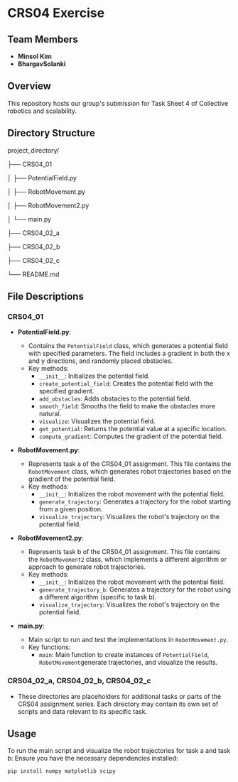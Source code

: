 # CRS04 Exercise

## Team Members
- **Minsol Kim**
- **BhargavSolanki**

## Overview
This repository hosts our group's submission for Task Sheet 4 of Collective robotics and scalability.

## Directory Structure

project_directory/

├── CRS04_01

│ ├── PotentialField.py

│ ├── RobotMovement.py

│ ├── RobotMovement2.py

│ └── main.py

├── CRS04_02_a

├── CRS04_02_b

├── CRS04_02_c

└── README.md


## File Descriptions

### CRS04_01

- **PotentialField.py**: 
  - Contains the `PotentialField` class, which generates a potential field with specified parameters. The field includes a gradient in both the x and y directions, and randomly placed obstacles.
  - Key methods:
    - `__init__`: Initializes the potential field.
    - `create_potential_field`: Creates the potential field with the specified gradient.
    - `add_obstacles`: Adds obstacles to the potential field.
    - `smooth_field`: Smooths the field to make the obstacles more natural.
    - `visualize`: Visualizes the potential field.
    - `get_potential`: Returns the potential value at a specific location.
    - `compute_gradient`: Computes the gradient of the potential field.

- **RobotMovement.py**:
  - Represents task a of the CRS04_01 assignment. This file contains the `RobotMovement` class, which generates robot trajectories based on the gradient of the potential field.
  - Key methods:
    - `__init__`: Initializes the robot movement with the potential field.
    - `generate_trajectory`: Generates a trajectory for the robot starting from a given position.
    - `visualize_trajectory`: Visualizes the robot's trajectory on the potential field.

- **RobotMovement2.py**:
  - Represents task b of the CRS04_01 assignment. This file contains the `RobotMovement2` class, which implements a different algorithm or approach to generate robot trajectories.
  - Key methods:
    - `__init__`: Initializes the robot movement with the potential field.
    - `generate_trajectory_b`: Generates a trajectory for the robot using a different algorithm (specific to task b).
    - `visualize_trajectory`: Visualizes the robot's trajectory on the potential field.

- **main.py**:
  - Main script to run and test the implementations in `RobotMovement.py`.
  - Key functions:
    - `main`: Main function to create instances of `PotentialField`, `RobotMovement`generate trajectories, and visualize the results.

### CRS04_02_a, CRS04_02_b, CRS04_02_c

- These directories are placeholders for additional tasks or parts of the CRS04 assignment series. Each directory may contain its own set of scripts and data relevant to its specific task.

## Usage

To run the main script and visualize the robot trajectories for task a and task b:
Ensure you have the necessary dependencies installed:
   ```bash
   pip install numpy matplotlib scipy
